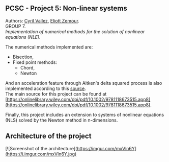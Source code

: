 ## PCSC - Project 5: Non-linear systems

Authors: [Cyril Vallez](mailto:cyril.vallez@epfl.ch), [Eliott Zemour](mailto:eliott.zemour@epfl.ch).   
GROUP 7.   
_Implementation of numerical methods for the solution of nonlinear equations (NLE)._  

The numerical methods implemented are:
* Bisection,
* Fixed point methods:
  * Chord,
  * Newton

And an acceleration feature through Aitken's delta squared process is also implemented according to this [source](https://en.wikipedia.org/wiki/Aitken%27s_delta-squared_process).  
The main source for this project can be found at [https://onlinelibrary.wiley.com/doi/pdf/10.1002/9781118673515.app8](https://onlinelibrary.wiley.com/doi/pdf/10.1002/9781118673515.app8).

Finally, this project includes an extension to systems of nonlinear equations (NLS) solved by the Newton method in n-dimensions.

## Architecture of the project

[![Screenshot of the architecture](https://imgur.com/mxVln6Y](https://i.imgur.com/mxVln6Y.jpg)



